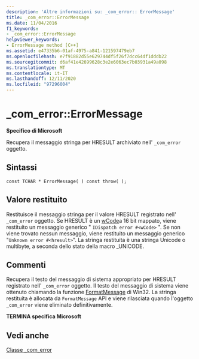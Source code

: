 ```yaml
---
description: 'Altre informazioni su: _com_error:: ErrorMessage'
title: _com_error::ErrorMessage
ms.date: 11/04/2016
f1_keywords:
- _com_error::ErrorMessage
helpviewer_keywords:
- ErrorMessage method [C++]
ms.assetid: e47335b6-01af-4975-a841-121597479eb7
ms.openlocfilehash: e7f91882d55e629744df5f26f7dcc64df1dddb22
ms.sourcegitcommit: d6af41e42699628c3e2e6063ec7b03931a49a098
ms.translationtype: MT
ms.contentlocale: it-IT
ms.lasthandoff: 12/11/2020
ms.locfileid: "97296004"
---
```

# <a name="_com_errorerrormessage"></a>_com_error::ErrorMessage

**Specifico di Microsoft**

Recupera il messaggio stringa per HRESULT archiviato nell' `_com_error` oggetto.

## <a name="syntax"></a>Sintassi

```
const TCHAR * ErrorMessage( ) const throw( );
```

## <a name="return-value"></a>Valore restituito

Restituisce il messaggio stringa per il valore HRESULT registrato nell' `_com_error` oggetto. Se HRESULT è un [wCode](../cpp/com-error-wcode.md)a 16 bit mappato, viene restituito un messaggio generico " `IDispatch error #<wCode>` ". Se non viene trovato nessun messaggio, viene restituito un messaggio generico "`Unknown error #<hresult>`". La stringa restituita è una stringa Unicode o multibyte, a seconda dello stato della macro _UNICODE.

## <a name="remarks"></a>Commenti

Recupera il testo del messaggio di sistema appropriato per HRESULT registrato nell' `_com_error` oggetto. Il testo del messaggio di sistema viene ottenuto chiamando la funzione [FormatMessage](/windows/win32/api/winbase/nf-winbase-formatmessage) di Win32. La stringa restituita è allocata da `FormatMessage` API e viene rilasciata quando l'oggetto `_com_error` viene eliminato definitivamente.

**TERMINA specifica Microsoft**

## <a name="see-also"></a>Vedi anche

[Classe _com_error](../cpp/com-error-class.md)
